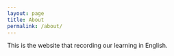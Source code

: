 ```yaml
---
layout: page
title: About
permalink: /about/
---
```


This is the website that recording our learning in English.

